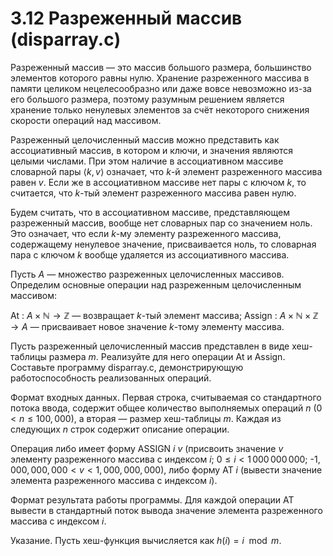 # 3.12 Разреженный массив (disparray.c)
Разреженный массив — это массив большого размера, большинство элементов которого равны нулю. Хранение разреженного массива в памяти целиком нецелесообразно или даже вовсе невозможно из-за его большого размера, поэтому разумным решением является хранение только ненулевых элементов за счёт некоторого снижения скорости операций над массивом.

Разреженный целочисленный массив можно представить как ассоциативный массив, в котором и ключи, и значения являются целыми числами. При этом наличие в ассоциативном массиве словарной пары $\langle k,v \rangle$ означает, что $k$-й элемент разреженного массива равен $v$. Если же в ассоциативном массиве нет пары с ключом $k$, то считается, что $k$-тый элемент разреженного массива равен нулю.

Будем считать, что в ассоциативном массиве, представляющем разреженный массив, вообще нет словарных пар со значением ноль. Это означает, что если $k$-му элементу разреженного массива, содержащему ненулевое значение, присваивается ноль, то словарная пара с ключом $k$ вообще удаляется из ассоциативного массива.

Пусть $A$ — множество разреженных целочисленных массивов. Определим основные операции над разреженным целочисленным массивом:

At : $A \times \mathbb{N} \to \mathbb{Z}$ — возвращает $k$-тый элемент массива;
Assign : $A \times \mathbb{N} \times \mathbb{Z} \to A$ — присваивает новое значение $k$-тому элементу массива.

Пусть разреженный целочисленный массив представлен в виде хеш-таблицы размера $m$. Реализуйте для него операции At и Assign. Составьте программу disparray.c, демонстрирующую работоспособность реализованных операций.

Формат входных данных. Первая строка, считываемая со стандартного потока ввода, содержит общее количество выполняемых операций $n\ (0 < n \le 100,000)$, а вторая — размер хеш-таблицы $m$. Каждая из следующих $n$ строк содержит описание операции.

Операция либо имеет форму ASSIGN $i$ $v$ (присвоить значение $v$ элементу разреженного массива с индексом $i$; $0 \le i < 1\,000\,000\,000$; -$1,000,000,000 < v < 1,000,000,000)$, либо форму AT $i$ (вывести значение элемента разреженного массива с индексом $i$).

Формат результата работы программы. Для каждой операции AT вывести в стандартный поток вывода значение элемента разреженного массива с индексом $i$.

Указание. Пусть хеш-функция вычисляется как $h(i)=i \mod m$. 
